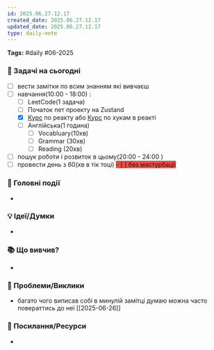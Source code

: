 ```yaml
---
id: 2025.06.27.12.17
created_date: 2025.06.27.12.17
updated_date: 2025.06.27.12.17
type: daily-note
---
```

**Tags:** #daily #06-2025  

### 🎯 Задачі на сьогодні  
- [ ] вести замітки по всим знанням які вивчаєш
- [ ] навчання(10:00 - 18:00) :
	- [ ] LeetCode(1 задача)	
	- [ ] Початок пет проекту на Zustand
	- [x] [Курс](https://scrimba.com/learn-react-c0e) по реакту або [Курс](https://scrimba.com/learn-react-hooks-in-one-hour-c01k) по хукам в реакті
	- [ ] Англійська(1 година)
		- [ ] Vocabluary(10хв)
		- [ ] Grammar (30хв)
		- [ ] Reading (20хв)
- [ ] пошук роботи і розвиток в цьому(20:00 - 24:00 )
- [ ] провести день з 60(хв в тік тоці)
<span style="background:#ff4d4f"><span style="background:rgba(163, 67, 31, 0.2)">- [ ] без мастурбації</span></span>

### 📌 Головні події  
-  

### 💡 Ідеї/Думки  
-  

### 📚 Що вивчив?  
-  

### 🤔 Проблеми/Виклики  
-  багато чого виписав собі в минулій замітці думаю можна часто повераттись до неї [[2025-06-26]]

### 🔗 Посилання/Ресурси  
-
